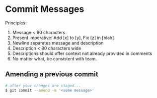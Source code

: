 # Commit Messages

Principles:

1. Message < 80 characters
1. Present imperative: Add [x] to [y], Fix [z] in [blah]
1. Newline separates message and description
1. Description < 80 characters wide
1. Descriptions should offer context not already provided in comments
1. No matter what, be consistent with team.

## Amending a previous commit

```bash
# after your changes are staged...
$ git commit --amend -m '<some message>'
```
